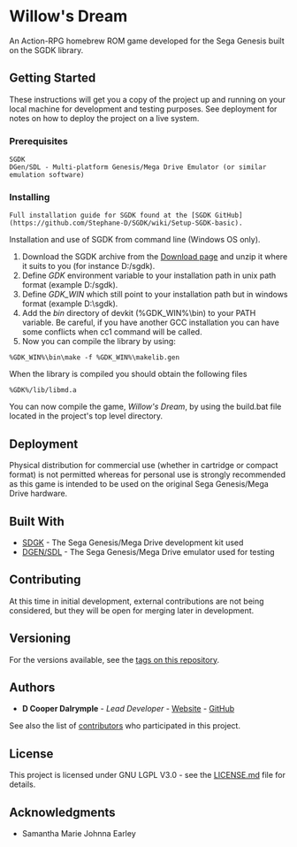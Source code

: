 # Willow's Dream

An Action-RPG homebrew ROM game developed for the Sega Genesis built on the SGDK library.

## Getting Started

These instructions will get you a copy of the project up and running on your local machine for development and testing purposes. See deployment for notes on how to deploy the project on a live system.

### Prerequisites

```
SGDK
DGen/SDL - Multi-platform Genesis/Mega Drive Emulator (or similar emulation software)
```

### Installing

```
Full installation guide for SGDK found at the [SGDK GitHub](https://github.com/Stephane-D/SGDK/wiki/Setup-SGDK-basic).
```

Installation and use of SGDK from command line (Windows OS only).

1. Download the SGDK archive from the [Download page](https://github.com/Stephane-D/SGDK/wiki/Download) and unzip it where it suits to you (for instance D:/sgdk).
2. Define _GDK_ environment variable to your installation path in unix path format (example D:/sgdk).
3. Define _GDK_WIN_ which still point to your installation path but in windows format (example D:\sgdk).
4. Add the _bin_ directory of devkit (%GDK_WIN%\bin) to your PATH variable. Be careful, if you have another GCC installation you can have some conflicts when cc1 command will be called.
5. Now you can compile the library by using:

```
%GDK_WIN%\bin\make -f %GDK_WIN%\makelib.gen
```

When the library is compiled you should obtain the following files
```
%GDK%/lib/libmd.a
```

You can now compile the game, _Willow's Dream_, by using the build.bat file located in the project's top level directory.

## Deployment

Physical distribution for commercial use (whether in cartridge or compact format) is not permitted whereas for personal use is strongly recommended as this game is intended to be used on the original Sega Genesis/Mega Drive hardware.

## Built With

* [SDGK](https://github.com/Stephane-D/SGDK/wiki) - The Sega Genesis/Mega Drive development kit used
* [DGEN/SDL](http://dgen.sourceforge.net/) - The Sega Genesis/Mega Drive emulator used for testing

## Contributing

At this time in initial development, external contributions are not being considered, but they will be open for merging later in development.

## Versioning

For the versions available, see the [tags on this repository](https://github.com/your/project/tags).

## Authors

* **D Cooper Dalrymple** - *Lead Developer* - [Website](https://dcdalrymple.com/) - [GitHub](https://github.com/dcooperdalrymple/)

See also the list of [contributors](https://github.com/your/project/contributors) who participated in this project.

## License

This project is licensed under GNU LGPL V3.0 - see the [LICENSE.md](LICENSE.md) file for details.

## Acknowledgments

* Samantha Marie Johnna Earley
